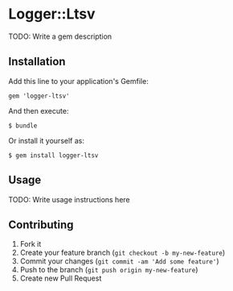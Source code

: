 # Logger::Ltsv

TODO: Write a gem description

## Installation

Add this line to your application's Gemfile:

    gem 'logger-ltsv'

And then execute:

    $ bundle

Or install it yourself as:

    $ gem install logger-ltsv

## Usage

TODO: Write usage instructions here

## Contributing

1. Fork it
2. Create your feature branch (`git checkout -b my-new-feature`)
3. Commit your changes (`git commit -am 'Add some feature'`)
4. Push to the branch (`git push origin my-new-feature`)
5. Create new Pull Request
